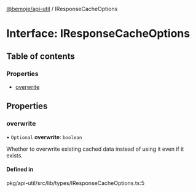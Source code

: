 [@bemoje/api-util](https://github.com/bemoje/tsmono/blob/main/pkg/api-util/docs/md/index.md) / IResponseCacheOptions

# Interface: IResponseCacheOptions

## Table of contents

### Properties

- [overwrite](https://github.com/bemoje/tsmono/blob/main/pkg/api-util/docs/md/interfaces/IResponseCacheOptions.md#overwrite)

## Properties

### overwrite

• `Optional` **overwrite**: `boolean`

Whether to overwrite existing cached data instead of using it even if it exists.

#### Defined in

pkg/api-util/src/lib/types/IResponseCacheOptions.ts:5
